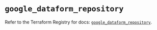 # `google_dataform_repository`

Refer to the Terraform Registry for docs: [`google_dataform_repository`](https://registry.terraform.io/providers/hashicorp/google-beta/6.31.0/docs/resources/google_dataform_repository).
